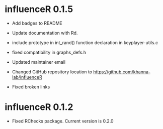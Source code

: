# influenceR 0.1.5
* Add badges to README
* Update documentation with Rd.
* include prototype in int_rand() function declaration in keyplayer-utils.c
* fixed compatibility in graphs_defs.h

* Updated maintainer email
* Changed GitHub repository location to https://github.com/khanna-lab/influenceR
* Fixed broken links

# influenceR 0.1.2

* Fixed RChecks package. Current version is 0.2.0

